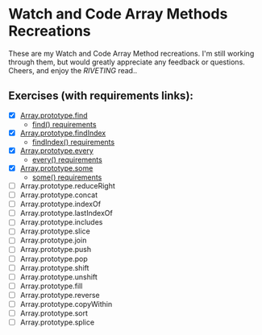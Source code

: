 # Watch and Code Array Methods Recreations
These are my Watch and Code Array Method recreations. I'm still working through them, but would greatly appreciate any feedback or questions. Cheers, and enjoy the _RIVETING_ read..

## Exercises (with requirements links):

- [x] [Array.prototype.find ](find.html)
  - [find() requirements](blob/master/requirements/find.html)
- [x] [Array.prototype.findIndex](blob/master/findIndex.html)
  - [findIndex() requirements](blob/master/requirements/findIndex.html)
- [x] [Array.prototype.every](blob/master/every.html)
  - [every() requirements](blob/master/requirements/every.html)
- [x] [Array.prototype.some](blob/master/some.html)
  - [some() requirements](blob/master/requirements/some.html)
- [ ] Array.prototype.reduceRight
- [ ] Array.prototype.concat
- [ ] Array.prototype.indexOf
- [ ] Array.prototype.lastIndexOf
- [ ] Array.prototype.includes
- [ ] Array.prototype.slice
- [ ] Array.prototype.join
- [ ] Array.prototype.push
- [ ] Array.prototype.pop
- [ ] Array.prototype.shift
- [ ] Array.prototype.unshift
- [ ] Array.prototype.fill
- [ ] Array.prototype.reverse
- [ ] Array.prototype.copyWithin
- [ ] Array.prototype.sort
- [ ] Array.prototype.splice